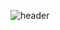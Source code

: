 ![header](https://capsule-render.vercel.app/api?type=transparent&color=000000&height=300&section=header&text=hackintoanetwork&fontColor=FFFFFF&fontSize=70&desc=For%20Cyber%20Security&descAlign=70&descAlignY=65&animation=fadeIn)

